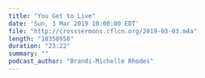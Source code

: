```yaml
---
title: "You Get to Live"
date: 'Sun, 3 Mar 2019 10:00:00 EDT'
file: "http://crosssermons.cflcn.org/2019-03-03.m4a"
length: "10350958"
duration: "23:22"
summary: ""
podcast_author: "Brandi-Michelle Rhodes"
---
```

